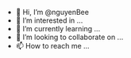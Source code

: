 - 👋 Hi, I’m @nguyenBee
- 👀 I’m interested in ...
- 🌱 I’m currently learning ...
- 💞️ I’m looking to collaborate on ...
- 📫 How to reach me ...

<!---
nguyenBee/nguyenBee is a ✨ special ✨ repository because its `README.md` (this file) appears on your GitHub profile.
You can click the Preview link to take a look at your changes.
--->
